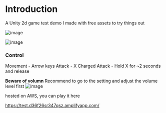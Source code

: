 # Introduction
A Unity 2d game test demo I made with free assets to try things out

![image](https://github.com/andaccc/2d-game-test-demo/assets/8611553/804b8a9f-53f1-4146-83f4-d3029194550f)

![image](https://github.com/andaccc/2d-game-test-demo/assets/8611553/ea6576c7-cf13-47c9-a061-ff5275bf0547)


### Control

Movement - Arrow keys
Attack - X 
Charged Attack - Hold X for ~2 seconds and release

**Beware of volumn**
Recommend to go to the setting and adjust the volume level first 
![image](https://github.com/andaccc/2d-game-test-demo/assets/8611553/4e4b33c1-324f-4cca-b24e-b3c384520f16)


hosted on AWS, you can play it here

https://test.d36f26sr347qsz.amplifyapp.com/


